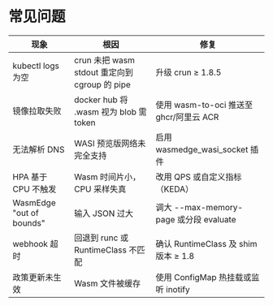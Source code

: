 # 常见问题

| 现象                     | 根因                                          | 修复                                    |
| ------------------------ | --------------------------------------------- | --------------------------------------- |
| kubectl logs 为空        | crun 未把 wasm stdout 重定向到 cgroup 的 pipe | 升级 crun ≥ 1.8.5                       |
| 镜像拉取失败             | docker hub 将 .wasm 视为 blob 需 token        | 使用 wasm-to-oci 推送至 ghcr/阿里云 ACR |
| 无法解析 DNS             | WASI 预览版网络未完全支持                     | 启用 wasmedge_wasi_socket 插件          |
| HPA 基于 CPU 不触发      | Wasm 时间片小，CPU 采样失真                   | 改用 QPS 或自定义指标（KEDA）           |
| WasmEdge "out of bounds" | 输入 JSON 过大                                | 调大 --max-memory-page 或分段 evaluate  |
| webhook 超时             | 回退到 runc 或 RuntimeClass 不匹配            | 确认 RuntimeClass 及 shim 版本 ≥ 1.8    |
| 政策更新未生效           | Wasm 文件被缓存                               | 使用 ConfigMap 热挂载或监听 inotify     |
